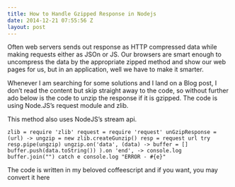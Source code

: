 ```yaml
---
title: How to Handle Gzipped Response in Nodejs
date: 2014-12-21 07:55:56 Z
layout: post
---
```


Often web servers sends out response as HTTP compressed data while making requests either as JSOn or JS. Our browsers are smart enough to uncompress the data by the appropriate zipped method and show our web pages for us, but in an application, well we have to make it smarter.

Whenever I am searching for some solutions and I land on a Blog post, I don’t read the content but skip straight away to the code, so without further ado below is the code to unzip the response if it is gzipped. The code is using Node.JS’s request module and zlib.

This method also uses NodeJS’s stream api.

`zlib = require 'zlib'
request = require 'request'
unGzipResponse = (url) ->
    ungzip = new zlib.createGunzip()
    resp = request url
    try
        resp.pipe(ungzip)
        ungzip.on('data', (data) ->
            buffer = []
            buffer.push(data.toString())
            ).on 'end', ->
                console.log buffer.join("")
    catch e
        console.log "ERROR - #{e}"`

The code is written in my beloved coffeescript and if you want, you may convert it here
